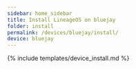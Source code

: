 ```yaml
---
sidebar: home_sidebar
title: Install LineageOS on bluejay
folder: install
permalink: /devices/bluejay/install/
device: bluejay
---
```

{% include templates/device_install.md %}
